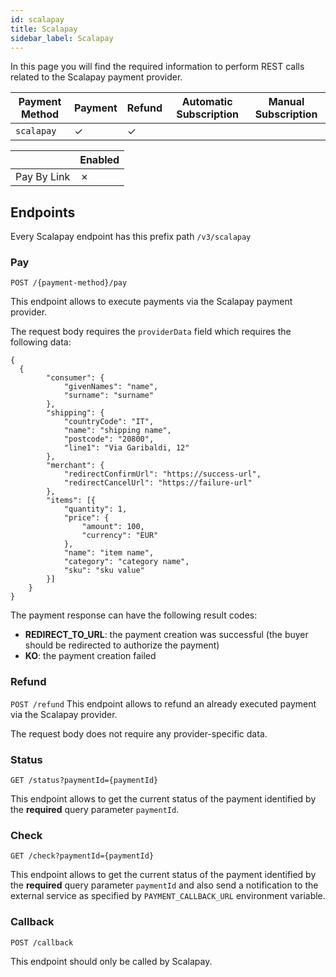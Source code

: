 ```yaml
---
id: scalapay
title: Scalapay
sidebar_label: Scalapay
---
```




In this page you will find the required information to perform REST calls related to the Scalapay payment provider.

| Payment Method | Payment | Refund | Automatic Subscription | Manual Subscription |
|----------------|---------|--------|------------------------|---------------------|
| `scalapay `    | ✓       | ✓      |                        |                     | 

|              | Enabled |
|--------------|---------|
| Pay By Link  | ✗       |

## Endpoints

Every Scalapay endpoint has this prefix path `/v3/scalapay`

### Pay

`POST /{payment-method}/pay`

This endpoint allows to execute payments via the Scalapay payment provider.

The request body requires the `providerData` field which requires the following data:
```jsonc
{
  {
        "consumer": {
            "givenNames": "name",
            "surname": "surname"
        },
        "shipping": {
            "countryCode": "IT",
            "name": "shipping name",
            "postcode": "20800",
            "line1": "Via Garibaldi, 12"
        },
        "merchant": {
            "redirectConfirmUrl": "https://success-url",
            "redirectCancelUrl": "https://failure-url"
        },
        "items": [{
            "quantity": 1,
            "price": {
                "amount": 100,
                "currency": "EUR"
            },
            "name": "item name",
            "category": "category name",
            "sku": "sku value"
        }]
    }
}
```

The payment response can have the following result codes:
- **REDIRECT_TO_URL**: the payment creation was successful (the buyer should be redirected to authorize the payment) 
- **KO**: the payment creation failed

### Refund

`POST /refund`
This endpoint allows to refund an already executed payment via the Scalapay provider.

The request body does not require any provider-specific data.

### Status

`GET /status?paymentId={paymentId}`

This endpoint allows to get the current status of the payment identified by the **required** query parameter `paymentId`.


### Check

`GET /check?paymentId={paymentId}`

This endpoint allows to get the current status of the payment identified by the **required** query parameter `paymentId` and also send a notification to the external service as specified by `PAYMENT_CALLBACK_URL` environment variable.


### Callback

`POST /callback`

This endpoint should only be called by Scalapay.
